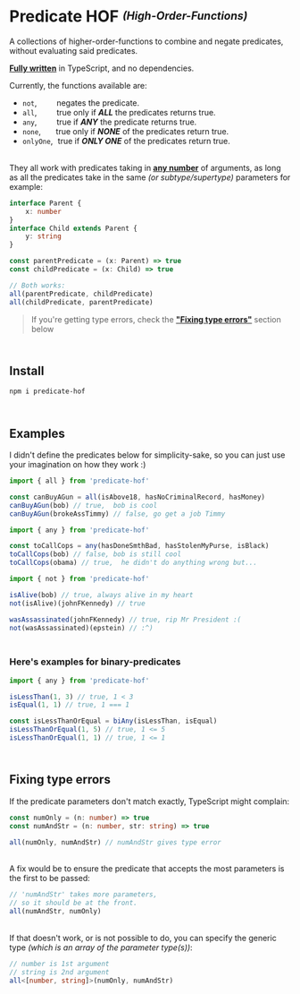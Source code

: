 # Predicate HOF _<sup><sub>(High-Order-Functions)</sub></sup>_

A collections of higher-order-functions to combine and negate predicates, without evaluating said predicates.

**<ins>Fully written</ins>** in TypeScript, and no dependencies.

Currently, the functions available are:

-   `not`, &nbsp; &nbsp; &hairsp;&hairsp;&hairsp; &nbsp; negates the predicate.
-   `all`, &nbsp; &nbsp; &hairsp;&hairsp;&hairsp; &nbsp; true only if **_ALL_** the predicates returns true.
-   `any`, &nbsp; &nbsp; &hairsp;&hairsp;&hairsp; &nbsp; true if **_ANY_** the predicate returns true.
-   `none`,&thinsp;&thinsp;&thinsp;&thinsp;&thinsp;&thinsp;&thinsp;&hairsp;&hairsp;&hairsp;&hairsp; true only if **_NONE_** of the predicates return true.
-   `onlyOne`,&thinsp;&thinsp;&hairsp;&hairsp;&hairsp;true if **_ONLY ONE_** of the predicates return true.

<br>They all work with predicates taking in **<ins>any number</ins>** of arguments, as long as all the predicates take in the same _(or subtype/supertype)_ parameters for example:

```typescript
interface Parent {
    x: number
}
interface Child extends Parent {
    y: string
}

const parentPredicate = (x: Parent) => true
const childPredicate = (x: Child) => true

// Both works:
all(parentPredicate, childPredicate)
all(childPredicate, parentPredicate)
```

> If you're getting type errors, check the [**"Fixing type errors"**](#fixing-type-errors) section below

## <br>Install

```bash
npm i predicate-hof
```

## <br>Examples

I didn't define the predicates below for simplicity-sake, so you can just use your imagination on how they work :)

```typescript
import { all } from 'predicate-hof'

const canBuyAGun = all(isAbove18, hasNoCriminalRecord, hasMoney)
canBuyAGun(bob) // true,  bob is cool
canBuyAGun(brokeAssTimmy) // false, go get a job Timmy
```

```typescript
import { any } from 'predicate-hof'

const toCallCops = any(hasDoneSmthBad, hasStolenMyPurse, isBlack)
toCallCops(bob) // false, bob is still cool
toCallCops(obama) // true,  he didn't do anything wrong but...
```

```typescript
import { not } from 'predicate-hof'

isAlive(bob) // true, always alive in my heart
not(isAlive)(johnFKennedy) // true

wasAssassinated(johnFKennedy) // true, rip Mr President :(
not(wasAssassinated)(epstein) // :^)
```

### <br>Here's examples for binary-predicates

```typescript
import { any } from 'predicate-hof'

isLessThan(1, 3) // true, 1 < 3
isEqual(1, 1) // true, 1 === 1

const isLessThanOrEqual = biAny(isLessThan, isEqual)
isLessThanOrEqual(1, 5) // true, 1 <= 5
isLessThanOrEqual(1, 1) // true, 1 <= 1
```

## <br>Fixing type errors

If the predicate parameters don't match exactly, TypeScript might complain:

```typescript
const numOnly = (n: number) => true
const numAndStr = (n: number, str: string) => true

all(numOnly, numAndStr) // numAndStr gives type error
```

<br>A fix would be to ensure the predicate that accepts the most parameters is the first to be passed:

```typescript
// 'numAndStr' takes more parameters,
// so it should be at the front.
all(numAndStr, numOnly)
```

<br>If that doesn't work, or is not possible to do, you can specify the generic type _(which is an array of the parameter type(s))_:

```typescript
// number is 1st argument
// string is 2nd argument
all<[number, string]>(numOnly, numAndStr)
```
